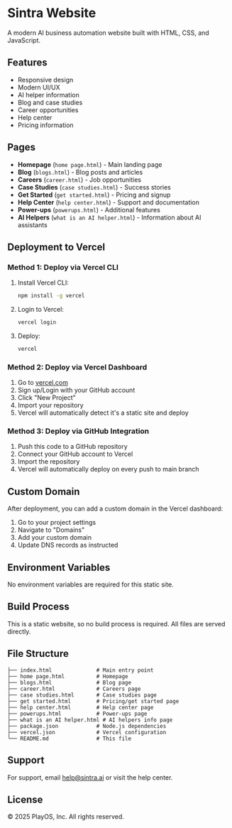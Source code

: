 # Sintra Website

A modern AI business automation website built with HTML, CSS, and JavaScript.

## Features

- Responsive design
- Modern UI/UX
- AI helper information
- Blog and case studies
- Career opportunities
- Help center
- Pricing information

## Pages

- **Homepage** (`home page.html`) - Main landing page
- **Blog** (`blogs.html`) - Blog posts and articles
- **Careers** (`career.html`) - Job opportunities
- **Case Studies** (`case studies.html`) - Success stories
- **Get Started** (`get started.html`) - Pricing and signup
- **Help Center** (`help center.html`) - Support and documentation
- **Power-ups** (`powerups.html`) - Additional features
- **AI Helpers** (`what is an AI helper.html`) - Information about AI assistants

## Deployment to Vercel

### Method 1: Deploy via Vercel CLI

1. Install Vercel CLI:
   ```bash
   npm install -g vercel
   ```

2. Login to Vercel:
   ```bash
   vercel login
   ```

3. Deploy:
   ```bash
   vercel
   ```

### Method 2: Deploy via Vercel Dashboard

1. Go to [vercel.com](https://vercel.com)
2. Sign up/Login with your GitHub account
3. Click "New Project"
4. Import your repository
5. Vercel will automatically detect it's a static site and deploy

### Method 3: Deploy via GitHub Integration

1. Push this code to a GitHub repository
2. Connect your GitHub account to Vercel
3. Import the repository
4. Vercel will automatically deploy on every push to main branch

## Custom Domain

After deployment, you can add a custom domain in the Vercel dashboard:

1. Go to your project settings
2. Navigate to "Domains"
3. Add your custom domain
4. Update DNS records as instructed

## Environment Variables

No environment variables are required for this static site.

## Build Process

This is a static website, so no build process is required. All files are served directly.

## File Structure

```
├── index.html              # Main entry point
├── home page.html          # Homepage
├── blogs.html              # Blog page
├── career.html             # Careers page
├── case studies.html       # Case studies page
├── get started.html        # Pricing/get started page
├── help center.html        # Help center page
├── powerups.html           # Power-ups page
├── what is an AI helper.html # AI helpers info page
├── package.json            # Node.js dependencies
├── vercel.json             # Vercel configuration
└── README.md               # This file
```

## Support

For support, email help@sintra.ai or visit the help center.

## License

© 2025 PlayOS, Inc. All rights reserved.